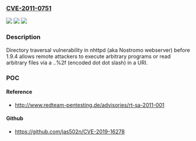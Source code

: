 ### [CVE-2011-0751](https://cve.mitre.org/cgi-bin/cvename.cgi?name=CVE-2011-0751)
![](https://img.shields.io/static/v1?label=Product&message=n%2Fa&color=blue)
![](https://img.shields.io/static/v1?label=Version&message=n%2Fa&color=blue)
![](https://img.shields.io/static/v1?label=Vulnerability&message=n%2Fa&color=brighgreen)

### Description

Directory traversal vulnerability in nhttpd (aka Nostromo webserver) before 1.9.4 allows remote attackers to execute arbitrary programs or read arbitrary files via a ..%2f (encoded dot dot slash) in a URI.

### POC

#### Reference
- http://www.redteam-pentesting.de/advisories/rt-sa-2011-001

#### Github
- https://github.com/jas502n/CVE-2019-16278

